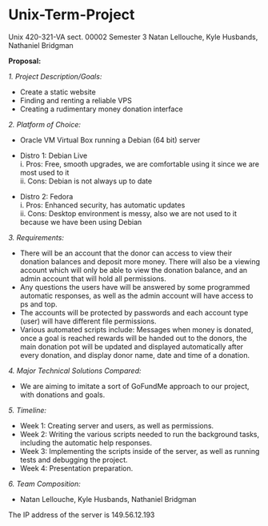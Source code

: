# Unix-Term-Project
Unix
420-321-VA  sect. 00002
Semester 3
Natan Lellouche, Kyle Husbands, Nathaniel Bridgman

**Proposal:**

*1.	Project Description/Goals:*
  -	Create a static website
  -	Finding and renting a reliable VPS
  -	Creating a rudimentary money donation interface 
 
*2.	Platform of Choice:*
  -	Oracle VM Virtual Box running a Debian (64 bit) server
  -	Distro 1: Debian Live\
      i.	Pros: Free, smooth upgrades, we are comfortable using it since we are most used to it\
      ii.	Cons: Debian is not always up to date

  -	Distro 2: Fedora\
    i.	Pros: Enhanced security, has automatic updates\
    ii.	Cons: Desktop environment is messy, also we are not used to it because we have been using Debian

*3.	Requirements:*
  -	There will be an account that the donor can access to view their donation balances and deposit more money. There will also be a viewing account which will only         be able to view the donation balance, and an admin account that will hold all permissions.
  -	Any questions the users have will be answered by some programmed automatic responses, as well as the admin account will have access to ps and top.
  -	The accounts will be protected by passwords and each account type (user) will have different file permissions.
  -	Various automated scripts include: Messages when money is donated, once a goal is reached rewards will be handed out to the donors, the main donation pot will be       updated and displayed automatically after every donation, and display donor name, date and time of a donation.                    

*4.	Major Technical Solutions Compared:*
  -	We are aiming to imitate a sort of GoFundMe approach to our project, with donations and goals.

*5.	Timeline:*
  -	Week 1: Creating server and users, as well as permissions.
  -	Week 2: Writing the various scripts needed to run the background tasks, including the automatic help responses.
  -	Week 3: Implementing the scripts inside of the server, as well as running tests and debugging the project.
  -	Week 4: Presentation preparation.

*6.	Team Composition:*
  -	Natan Lellouche, Kyle Husbands, Nathaniel Bridgman

The IP address of the server is 149.56.12.193
